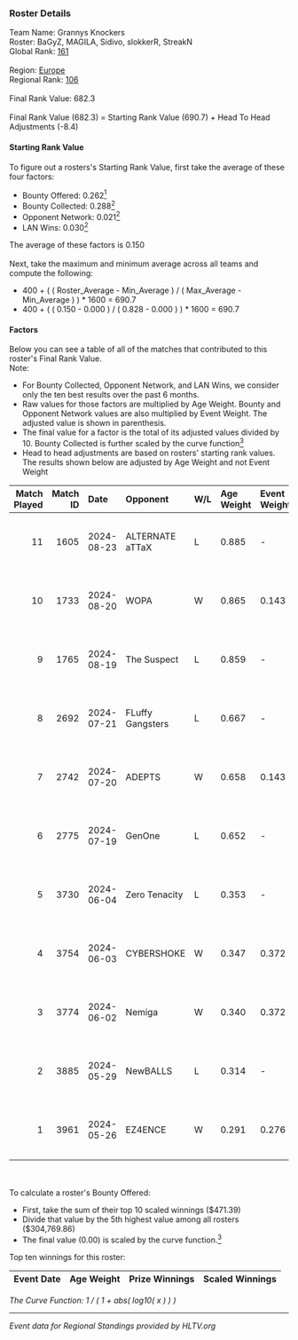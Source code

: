 ### Roster Details<br />
Team Name: Grannys Knockers<br />
Roster: BaGyZ, MAGILA, Sidivo, slokkerR, StreakN<br />
Global Rank: [161](../../standings_global_2024_10_09.md)<br />
<br />
Region: [Europe]( ../../standings_europe_2024_10_09.md)<br />
Regional Rank: [106]( ../../standings_europe_2024_10_09.md)<br />
<br />
Final Rank Value:  682.3<br />
<br />
Final Rank Value (682.3) = Starting Rank Value (690.7) + Head To Head Adjustments (-8.4)<br />

#### Starting Rank Value<br />
To figure out a rosters's Starting Rank Value, first take the average of these four factors:<br />
- Bounty Offered: 0.262[<sup>1</sup>](#table2)
- Bounty Collected: 0.288[<sup>2</sup>](#table1)
- Opponent Network: 0.021[<sup>2</sup>](#table1)
- LAN Wins: 0.030[<sup>2</sup>](#table1)

The average of these factors is 0.150<br />
<br />
Next, take the maximum and minimum average across all teams and compute the following:<br />
- 400 + ( ( Roster_Average - Min_Average ) / ( Max_Average - Min_Average ) ) * 1600 = 690.7
- 400 + ( ( 0.150 - 0.000 ) / ( 0.828 - 0.000 ) ) * 1600 = 690.7


#### Factors<br />
Below you can see a table of all of the matches that contributed to this roster's Final Rank Value.<br />
Note:<br />

- For Bounty Collected, Opponent Network, and LAN Wins, we consider only the ten best results over the past 6 months.
- Raw values for those factors are multiplied by Age Weight. Bounty and Opponent Network values are also multiplied by Event Weight. The adjusted value is shown in parenthesis.
- The final value for a factor is the total of its adjusted values divided by 10. Bounty Collected is further scaled by the curve function[<sup>3</sup>](#curveFunction)
- Head to head adjustments are based on rosters' starting rank values. The results shown below are adjusted by Age Weight and not Event Weight
<span id="table1"></span><br />


| Match Played | Match ID | Date       | Opponent         | W/L | Age Weight | Event Weight | Bounty Collected | Opponent Network | LAN Wins  | H2H Adj. | Roster                                   |
| -: | -: | :- | :- | :- | :- | :- | :- | :- | :- | -: | :- |
|           11 |     1605 | 2024-08-23 | ALTERNATE aTTaX  | L   | 0.885      | -            | -                | -                | -         |    -6.67 | BaGyZ, MAGILA, Sidivo, slokkerR, StreakN |
|           10 |     1733 | 2024-08-20 | WOPA             | W   | 0.865      | 0.143        | 0.000 (0.000)    | 0.070 (0.009)    | 0 (0.000) |    11.75 | BaGyZ, MAGILA, Sidivo, slokkerR, StreakN |
|            9 |     1765 | 2024-08-19 | The Suspect      | L   | 0.859      | -            | -                | -                | -         |    -9.69 | BaGyZ, MAGILA, Sidivo, slokkerR, StreakN |
|            8 |     2692 | 2024-07-21 | FLuffy Gangsters | L   | 0.667      | -            | -                | -                | -         |    -8.93 | BaGyZ, MAGILA, Sidivo, slokkerR, StreakN |
|            7 |     2742 | 2024-07-20 | ADEPTS           | W   | 0.658      | 0.143        | 0.001 (0.000)    | 0.041 (0.004)    | 0 (0.000) |     7.38 | BaGyZ, MAGILA, Sidivo, slokkerR, StreakN |
|            6 |     2775 | 2024-07-19 | GenOne           | L   | 0.652      | -            | -                | -                | -         |   -15.30 | BaGyZ, MAGILA, Sidivo, slokkerR, StreakN |
|            5 |     3730 | 2024-06-04 | Zero Tenacity    | L   | 0.353      | -            | -                | -                | -         |    -1.32 | BaGyZ, MAGILA, Sidivo, slokkerR, StreakN |
|            4 |     3754 | 2024-06-03 | CYBERSHOKE       | W   | 0.347      | 0.372        | 0.045 (0.006)    | 0.754 (0.097)    | 0 (0.000) |     8.95 | BaGyZ, MAGILA, Sidivo, slokkerR, StreakN |
|            3 |     3774 | 2024-06-02 | Nemiga           | W   | 0.340      | 0.372        | 0.218 (0.028)    | 0.758 (0.096)    | 0 (0.000) |     9.64 | BaGyZ, MAGILA, Sidivo, slokkerR, StreakN |
|            2 |     3885 | 2024-05-29 | NewBALLS         | L   | 0.314      | -            | -                | -                | -         |    -7.54 | BaGyZ, MAGILA, Sidivo, slokkerR, StreakN |
|            1 |     3961 | 2024-05-26 | EZ4ENCE          | W   | 0.291      | 0.276        | 0.001 (0.000)    | 0.003 (0.000)    | 1 (0.291) |     3.34 | BaGyZ, MAGILA, Sidivo, slokkerR, StreakN |

<br />
<span id="table2"></span><br />
To calculate a roster's Bounty Offered:<br />

- First, take the sum of their top 10 scaled winnings ($471.39)
- Divide that value by the 5th highest value among all rosters ($304,769.86)
- The final value (0.00) is scaled by the curve function.[<sup>3</sup>](#curveFunction)

Top ten winnings for this roster:<br />

| Event Date | Age Weight | Prize Winnings | Scaled Winnings |
| :- | -: | :- | :- |


<span id="curveFunction"></span>_The Curve Function: 1 / ( 1 + abs( log10( x ) ) )_<br />

---
_Event data for Regional Standings provided by HLTV.org_<br />
